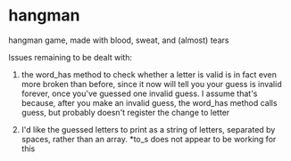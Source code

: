 hangman
=======

hangman game, made with blood, sweat, and (almost) tears

Issues remaining to be dealt with:

1) the word_has method to check whether a letter is valid is in fact even more broken than before, since it now will tell you your guess is invalid forever, once you've guessed one invalid guess.
I assume that's because, after you make an invalid guess, the word_has method calls guess, but probably doesn't register the change to letter

2) I'd like the guessed letters to print as a string of letters, separated by spaces, rather than an array. *to_s does not appear to be working for this 